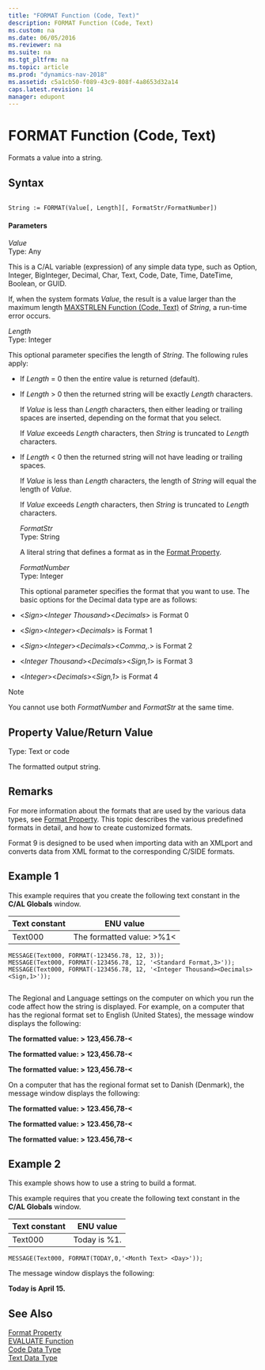 ```yaml
---
title: "FORMAT Function (Code, Text)"
description: FORMAT Function (Code, Text)
ms.custom: na
ms.date: 06/05/2016
ms.reviewer: na
ms.suite: na
ms.tgt_pltfrm: na
ms.topic: article
ms.prod: "dynamics-nav-2018"
ms.assetid: c5a1cb50-f089-43c9-808f-4a8653d32a14
caps.latest.revision: 14
manager: edupont
---
```

# FORMAT Function (Code, Text)
Formats a value into a string.  
  
## Syntax  
  
```  
  
String := FORMAT(Value[, Length][, FormatStr/FormatNumber])  
```  
  
#### Parameters  
 *Value*  
 Type: Any  
  
 This is a C/AL variable \(expression\) of any simple data type, such as Option, Integer, BigInteger, Decimal, Char, Text, Code, Date, Time, DateTime, Boolean, or GUID.  
  
 If, when the system formats *Value*, the result is a value larger than the maximum length [MAXSTRLEN Function \(Code, Text\)](MAXSTRLEN-Function--Code--Text-.md) of *String*, a run-time error occurs.  
  
 *Length*  
 Type: Integer  
  
 This optional parameter specifies the length of *String*. The following rules apply:  
  
- If *Length* = 0 then the entire value is returned \(default\).  
  
- If *Length* > 0 then the returned string will be exactly *Length* characters.  
  
   If *Value* is less than *Length* characters, then either leading or trailing spaces are inserted, depending on the format that you select.  
  
   If *Value* exceeds *Length* characters, then *String* is truncated to *Length* characters.  
  
- If *Length* \< 0 then the returned string will not have leading or trailing spaces.  
  
   If *Value* is less than *Length* characters, the length of *String* will equal the length of *Value*.  
  
   If *Value* exceeds *Length* characters, then *String* is truncated to *Length* characters.  
  
  *FormatStr*  
  Type: String  
  
  A literal string that defines a format as in the [Format Property](Format-Property.md).  
  
  *FormatNumber*  
  Type: Integer  
  
  This optional parameter specifies the format that you want to use. The basic options for the Decimal data type are as follows:  
  
- \<*Sign*>\<*Integer Thousand*>\<*Decimals*> is Format 0  
  
- \<*Sign*>\<*Integer*>\<*Decimals*> is Format 1  
  
- \<*Sign*>\<*Integer*>\<*Decimals*>\<*Comma*,.> is Format 2  
  
- \<*Integer Thousand*>\<*Decimals*>\<*Sign,1*> is Format 3  
  
- \<*Integer*>\<*Decimals*>\<*Sign,1*> is Format 4  
  
> [!NOTE]  
>  You cannot use both *FormatNumber* and *FormatStr* at the same time.  
  
## Property Value/Return Value  
 Type: Text or code  
  
 The formatted output string.  
  
## Remarks  
 For more information about the formats that are used by the various data types, see [Format Property](Format-Property.md). This topic describes the various predefined formats in detail, and how to create customized formats.  
  
 Format 9 is designed to be used when importing data with an XMLport and converts data from XML format to the corresponding C/SIDE formats.  
  
## Example 1  
 This example requires that you create the following text constant in the **C/AL Globals** window.  
  
|Text constant|ENU value|  
|-------------------|---------------|  
|Text000|The formatted value: >%1\<|  
  
```  
MESSAGE(Text000, FORMAT(-123456.78, 12, 3));  
MESSAGE(Text000, FORMAT(-123456.78, 12, '<Standard Format,3>'));  
MESSAGE(Text000, FORMAT(-123456.78, 12, '<Integer Thousand><Decimals><Sign,1>'));  
  
```  
  
 The Regional and Language settings on the computer on which you run the code affect how the string is displayed. For example, on a computer that has the regional format set to English \(United States\), the message window displays the following:  
  
 **The formatted value: > 123,456.78-\<**  
  
 **The formatted value: > 123,456.78-\<**  
  
 **The formatted value: > 123,456.78-\<**  
  
 On a computer that has the regional format set to Danish \(Denmark\), the message window displays the following:  
  
 **The formatted value: > 123.456,78-\<**  
  
 **The formatted value: > 123.456,78-\<**  
  
 **The formatted value: > 123.456,78-\<**  
  
## Example 2 
 This example shows how to use a string to build a format.  
  
 This example requires that you create the following text constant in the **C/AL Globals** window.  
  
|Text constant|ENU value|  
|-------------------|---------------|  
|Text000|Today is %1.|  
  
```  
MESSAGE(Text000, FORMAT(TODAY,0,'<Month Text> <Day>'));  
```  
  
 The message window displays the following:  
  
 **Today is April 15.**  
  
## See Also  
 [Format Property](Format-Property.md)   
 [EVALUATE Function](EVALUATE-Function.md)   
 [Code Data Type](Code-Data-Type.md)   
 [Text Data Type](Text-Data-Type.md)
